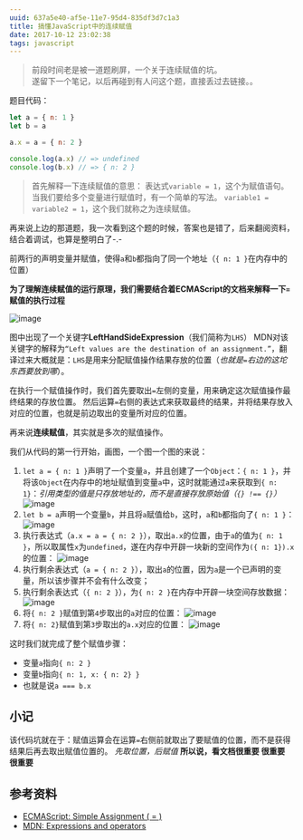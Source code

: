 ```yaml
---
uuid: 637a5e40-af5e-11e7-95d4-835df3d7c1a3
title: 搞懂JavaScript中的连续赋值
date: 2017-10-12 23:02:38
tags: javascript
---
```


> 前段时间老是被一道题刷屏，一个关于连续赋值的坑。  
> 遂留下一个笔记，以后再碰到有人问这个题，直接丢过去链接。。

<!-- more -->

题目代码：
```javascript
let a = { n: 1 }
let b = a

a.x = a = { n: 2 }

console.log(a.x) // => undefined
console.log(b.x) // => { n: 2 }
```

> 首先解释一下连续赋值的意思：
> 表达式`variable = 1`，这个为赋值语句。
> 当我们要给多个变量进行赋值时，有一个简单的写法。
> `variable1 = variable2 = 1`，这个我们就称之为连续赋值。

再来说上边的那道题，我一次看到这个题的时候，答案也是错了，后来翻阅资料，结合着调试，也算是整明白了-.-

前两行的声明变量并赋值，使得`a`和`b`都指向了同一个地址（`{ n: 1 }`在内存中的位置）

**为了理解连续赋值的运行原理，我们需要结合着ECMAScript的文档来解释一下`=`赋值的执行过程**

![image](https://user-images.githubusercontent.com/9568094/31504078-11b998b8-af37-11e7-8787-a91d4663f2d3.png)

图中出现了一个关键字**LeftHandSideExpression**（我们简称为`LHS`）
MDN对该关键字的解释为`“Left values are the destination of an assignment.”`，翻译过来大概就是：`LHS`是用来分配赋值操作结果存放的位置（*也就是`=`右边的这坨东西要放到哪*）。

在执行一个赋值操作时，我们首先要取出`=`左侧的变量，用来确定这次赋值操作最终结果的存放位置。
然后运算`=`右侧的表达式来获取最终的结果，并将结果存放入对应的位置，也就是前边取出的变量所对应的位置。

再来说**连续赋值**，其实就是多次的赋值操作。

我们从代码的第一行开始，画图，一个图一个图的来说：

1. `let a = { n: 1 }`声明了一个变量`a`，并且创建了一个`Object`：`{ n: 1 }`，并将该`Object`在内存中的地址赋值到变量`a`中，这时就能通过`a`来获取到`{ n: 1}`：*引用类型的值是只存放地址的，而不是直接存放原始值（`{} !== {}`）*
![image](https://user-images.githubusercontent.com/9568094/31505886-87161b0a-af3b-11e7-8cfe-64a73f04f709.png)
2. `let b = a`声明一个变量`b`，并且将`a`赋值给`b`，这时，`a`和`b`都指向了`{ n: 1 }`：
![image](https://user-images.githubusercontent.com/9568094/31505989-ce332744-af3b-11e7-8350-2559471a4da5.png)
3. 执行表达式（`a.x = a = { n: 2 }`），取出`a.x`的位置，由于`a`的值为`{ n: 1 }`，所以取属性`x`为`undefined`，遂在内存中开辟一块新的空间作为`({ n: 1}).x`的位置：
![image](https://user-images.githubusercontent.com/9568094/31506231-785d989e-af3c-11e7-9216-5a4de5315af3.png)
4. 执行剩余表达式（`a = { n: 2 }`），取出`a`的位置，因为`a`是一个已声明的变量，所以该步骤并不会有什么改变；
5. 执行剩余表达式（`{ n: 2 }`），为`{ n: 2 }`在内存中开辟一块空间存放数据：
![image](https://user-images.githubusercontent.com/9568094/31506483-25350d2c-af3d-11e7-88c1-a353f202d18a.png)
6. 将`{ n: 2 }`赋值到第`4`步取出的`a`对应的位置：
![image](https://user-images.githubusercontent.com/9568094/31506554-55b02d38-af3d-11e7-8c19-58b129f7eaa2.png)
7. 将`{ n: 2}`赋值到第`3`步取出的`a.x`对应的位置：
![image](https://user-images.githubusercontent.com/9568094/31506793-20c90c9c-af3e-11e7-8b31-b7f605f2f501.png)

这时我们就完成了整个赋值步骤：
- 变量`a`指向`{ n: 2 }`
- 变量`b`指向`{ n: 1, x: { n: 2} }`
- 也就是说`a === b.x`

## 小记
该代码坑就在于：赋值运算会在运算`=`右侧前就取出了要赋值的位置，而不是获得结果后再去取出赋值位置的。
*先取位置，后赋值*
**所以说，看文档很重要 很重要 很重要**

## 参考资料

- [ECMAScript: Simple Assignment ( = )](http://www.ecma-international.org/ecma-262/5.1/#sec-11.13.1)
- [MDN: Expressions and operators](https://developer.mozilla.org/en-US/docs/Web/JavaScript/Reference/Operators#Left-hand-side_expressions)
